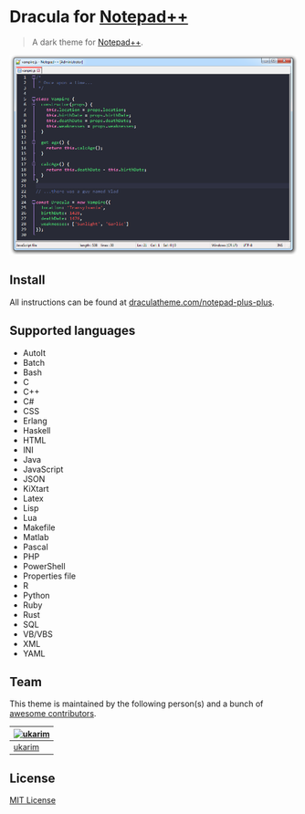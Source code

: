 # Dracula for [Notepad++](https://notepad-plus-plus.org/)

> A dark theme for [Notepad++](https://notepad-plus-plus.org/).

![Screenshot](./screenshot.png)

## Install

All instructions can be found at [draculatheme.com/notepad-plus-plus](https://draculatheme.com/notepad-plus-plus).

## Supported languages

* AutoIt
* Batch
* Bash
* C
* C++
* C#
* CSS
* Erlang
* Haskell
* HTML
* INI
* Java
* JavaScript
* JSON
* KiXtart
* Latex
* Lisp
* Lua
* Makefile
* Matlab
* Pascal
* PHP
* PowerShell
* Properties file
* R
* Python
* Ruby
* Rust
* SQL
* VB/VBS
* XML
* YAML

## Team

This theme is maintained by the following person(s) and a bunch of [awesome contributors](https://github.com/dracula/notepad-plus-plus/graphs/contributors).

[![ukarim](https://avatars3.githubusercontent.com/u/12429084?v=3&s=70)](https://github.com/ukarim) |
--- |
[ukarim](https://github.com/ukarim)|

## License

[MIT License](./LICENSE)
